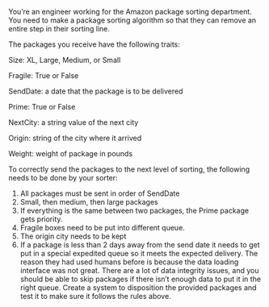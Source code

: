 You’re an engineer working for the Amazon package sorting department. You need to make a package sorting algorithm so that they can remove an entire step in their sorting line. 

The packages you receive have the following traits:

Size: XL, Large, Medium, or Small

Fragile: True or False

SendDate: a date that the package is to be delivered

Prime: True or False

NextCity: a string value of the next city

Origin: string of the city where it arrived

Weight: weight of package in pounds


To correctly send the packages to the next level of sorting, the following needs to be done by your sorter:
1.	All packages must be sent in order of SendDate
2.	Small, then medium, then large packages
3.	If everything is the same between two packages, the Prime package gets priority.
4.	Fragile boxes need to be put into different queue.
5.	The origin city needs to be kept
6.	If a package is less than 2 days away from the send date it needs to get put in a special expedited queue so it meets the expected delivery.
The reason they had used humans before is because the data loading interface was not great. There are a lot of data integrity issues, and you should be able to skip packages if there isn’t enough data to put it in the right queue. Create a system to disposition the provided packages and test it to make sure it follows the rules above.

